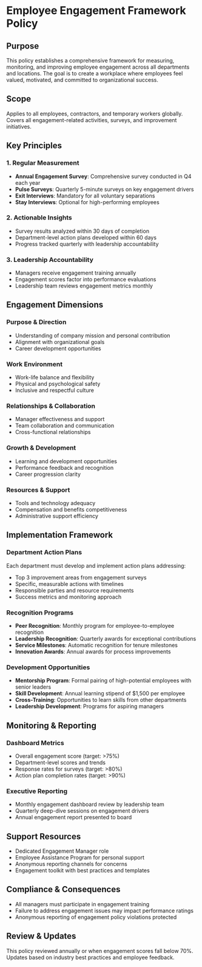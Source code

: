 # Employee Engagement Framework Policy

## Purpose
This policy establishes a comprehensive framework for measuring, monitoring, and improving employee engagement across all departments and locations. The goal is to create a workplace where employees feel valued, motivated, and committed to organizational success.

## Scope
Applies to all employees, contractors, and temporary workers globally. Covers all engagement-related activities, surveys, and improvement initiatives.

## Key Principles

### 1. Regular Measurement
- **Annual Engagement Survey**: Comprehensive survey conducted in Q4 each year
- **Pulse Surveys**: Quarterly 5-minute surveys on key engagement drivers
- **Exit Interviews**: Mandatory for all voluntary separations
- **Stay Interviews**: Optional for high-performing employees

### 2. Actionable Insights
- Survey results analyzed within 30 days of completion
- Department-level action plans developed within 60 days
- Progress tracked quarterly with leadership accountability

### 3. Leadership Accountability
- Managers receive engagement training annually
- Engagement scores factor into performance evaluations
- Leadership team reviews engagement metrics monthly

## Engagement Dimensions

### Purpose & Direction
- Understanding of company mission and personal contribution
- Alignment with organizational goals
- Career development opportunities

### Work Environment
- Work-life balance and flexibility
- Physical and psychological safety
- Inclusive and respectful culture

### Relationships & Collaboration
- Manager effectiveness and support
- Team collaboration and communication
- Cross-functional relationships

### Growth & Development
- Learning and development opportunities
- Performance feedback and recognition
- Career progression clarity

### Resources & Support
- Tools and technology adequacy
- Compensation and benefits competitiveness
- Administrative support efficiency

## Implementation Framework

### Department Action Plans
Each department must develop and implement action plans addressing:
- Top 3 improvement areas from engagement surveys
- Specific, measurable actions with timelines
- Responsible parties and resource requirements
- Success metrics and monitoring approach

### Recognition Programs
- **Peer Recognition**: Monthly program for employee-to-employee recognition
- **Leadership Recognition**: Quarterly awards for exceptional contributions
- **Service Milestones**: Automatic recognition for tenure milestones
- **Innovation Awards**: Annual awards for process improvements

### Development Opportunities
- **Mentorship Program**: Formal pairing of high-potential employees with senior leaders
- **Skill Development**: Annual learning stipend of $1,500 per employee
- **Cross-Training**: Opportunities to learn skills from other departments
- **Leadership Development**: Programs for aspiring managers

## Monitoring & Reporting

### Dashboard Metrics
- Overall engagement score (target: >75%)
- Department-level scores and trends
- Response rates for surveys (target: >80%)
- Action plan completion rates (target: >90%)

### Executive Reporting
- Monthly engagement dashboard review by leadership team
- Quarterly deep-dive sessions on engagement drivers
- Annual engagement report presented to board

## Support Resources
- Dedicated Engagement Manager role
- Employee Assistance Program for personal support
- Anonymous reporting channels for concerns
- Engagement toolkit with best practices and templates

## Compliance & Consequences
- All managers must participate in engagement training
- Failure to address engagement issues may impact performance ratings
- Anonymous reporting of engagement policy violations protected

## Review & Updates
This policy reviewed annually or when engagement scores fall below 70%. Updates based on industry best practices and employee feedback.